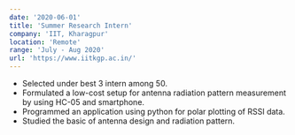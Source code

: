 ```yaml
---
date: '2020-06-01'
title: 'Summer Research Intern'
company: 'IIT, Kharagpur'
location: 'Remote'
range: 'July - Aug 2020'
url: 'https://www.iitkgp.ac.in/'
---
```


- Selected under best 3 intern among 50.
- Formulated a low-cost setup for antenna radiation pattern measurement by using HC-05 and smartphone.
- Programmed an application using python for polar plotting of RSSI data.
- Studied the basic of antenna design and radiation pattern.
